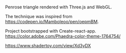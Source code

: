 
Penrose triangle rendered with Three.js and WebGL.

The technique was inspired from https://codepen.io/Mamboleoo/pen/oepmBM.

Project bootstrapped with Create-react-app.
https://color.adobe.com/Phaedra-color-theme-1764754/

https://www.shadertoy.com/view/Xd3yDX

